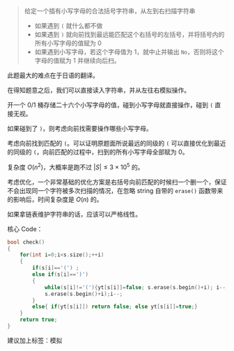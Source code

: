 >给定一个插有小写字母的合法括号字符串，从左到右扫描字符串
>- 如果遇到 ``(`` 就什么都不做
>- 如果遇到 ``)`` 就向前找到最远能匹配这个右括号的左括号，并将括号内的所有小写字母的值赋为 0
>- 如果遇到小写字母，若这个字母值为 1，就中止并输出 ``No``，否则将这个字母的值赋为 1 并继续向后扫。

此题最大的难点在于日语的翻译。

在得知题意之后，我们可以直接读入字符串，并从左往右模拟操作。

开一个 $0/1$ 桶存储二十六个小写字母的值，碰到小写字母就直接操作，碰到 ``(`` 直接无视。

如果碰到了 ``)``，则考虑向前找需要操作哪些小写字母。

考虑向前找到匹配的 ``(``。可以证明原题面所说最远的同级的 ``(`` 可以直接优化到最近的同级的 ``(``，向前匹配的过程中，扫到的所有小写字母全部赋为 0。

复杂度 $O(n^2)$，大概率是跑不过 $|S|\leq 3 \times 10^5$ 的。

考虑优化，一个非常基础的优化方案是右括号向前匹配的时候扫一个删一个，保证不会出现同一个字符被多次扫描的情况，在忽略 string 自带的  ``erase()`` 函数带来的影响后，时间复杂度是 $O(n)$ 的。

如果拿链表维护字符串的话，应该可以严格线性。

核心 Code：
```cpp
bool check()
{
    for(int i=0;i<s.size();++i)
    {
        if(s[i]=='(') ;
        else if(s[i]==')')
        {
            while(s[i]!='('){yt[s[i]]=false; s.erase(s.begin()+i); i--;}
            s.erase(s.begin()+i);i--;
        }
        else{ if(yt[s[i]]) return false; else yt[s[i]]=true;}
    }
    return true;
}
```

建议加上标签：模拟
